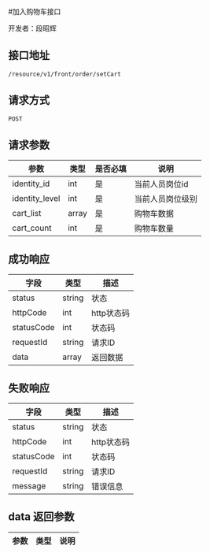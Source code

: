#加入购物车接口

开发者：段昭辉

## 接口地址
`/resource/v1/front/order/setCart`

## 请求方式
  `POST`
  
## 请求参数
|参数|类型|是否必填|说明|
| - | - | - | - |
|identity_id|int|是|当前人员岗位id|
|identity_level|int|是|当前人员岗位级别|
|cart_list|array|是|购物车数据|
|cart_count|int|是|购物车数量|

## 成功响应
| 字段       | 类型    | 描述        |
| ---------- | ------- | ----------- |
| status    | string  | 状态    |
| httpCode     | int  | http状态码    |
| statusCode | int  | 状态码 |
| requestId | string  | 请求ID |
| data  | array  | 返回数据      |

## 失败响应
| 字段       | 类型    | 描述        |
| ---------- | ------- | ----------- |
| status    | string  | 状态    |
| httpCode     | int  | http状态码    |
| statusCode | int  | 状态码 |
| requestId | string  | 请求ID |
| message  | string  | 错误信息      |

## data 返回参数
|参数|类型|说明|
| - | - | - |
